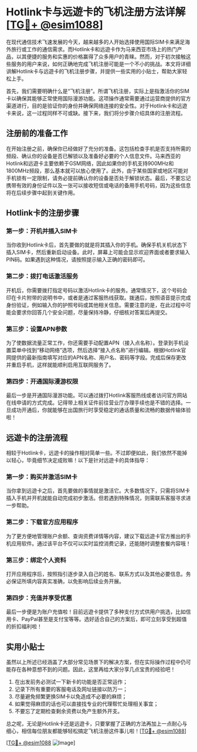 # Hotlink卡与远遊卡的飞机注册方法详解[[TG💪+ @esim1088](https://t.me/s/esim1088)]

在现代通信技术飞速发展的今天，越来越多的人开始选择使用国际SIM卡来满足海外旅行或工作的通信需求。而Hotlink卡和远遊卡作为马来西亚市场上的热门产品，以其便捷的服务和实惠的价格赢得了众多用户的青睐。然而，对于初次接触这些服务的用户来说，如何正确地完成飞机注册可能是一个不小的挑战。本文将详细讲解Hotlink卡与远遊卡的飞机注册步骤，并提供一些实用的小贴士，帮助大家轻松上手。

首先，我们需要明确什么是“飞机注册”。所谓飞机注册，实际上是指激活你的SIM卡以确保其能够正常使用国际漫游功能。这项操作通常需要通过运营商提供的官方渠道进行，目的是验证你的身份并确保网络连接的安全性。对于Hotlink卡和远遊卡来说，这一过程同样不可或缺。接下来，我们将分步骤介绍具体的注册流程。

## 注册前的准备工作

在开始注册之前，确保你已经做好了充分的准备。这包括检查手机是否支持所需的频段、确认你的设备是否已解锁以及准备好必要的个人信息文件。马来西亚的Hotlink和远遊卡主要依赖于GSM网络，因此如果你的手机支持900MHz和1800MHz频段，那么基本就可以放心使用了。此外，由于某些国家或地区可能对手机锁有一定限制，请务必提前确认你的设备是否处于解锁状态。最后，不要忘记携带有效的身份证件以及一张可以接收短信或电话的备用手机号码，因为这些信息将在后续步骤中起到关键作用。

## Hotlink卡的注册步骤

### 第一步：开机并插入SIM卡
当你收到Hotlink卡后，首先要做的就是将其插入你的手机。确保手机关机状态下插入SIM卡，然后重新启动设备。此时，屏幕上可能会显示欢迎界面或者要求输入PIN码。如果遇到这种情况，请按照提示输入正确的密码即可。

### 第二步：拨打电话激活服务
开机后，你需要拨打指定号码以激活Hotlink卡的服务。通常情况下，这个号码会印在卡片附带的说明书中，或者是通过客服热线获取。拨通后，按照语音提示完成身份验证，例如输入你的护照号码或其他相关信息。需要注意的是，在此过程中可能会要求你回答几个安全问题，尽量保持冷静，仔细核对答案后再提交。

### 第三步：设置APN参数
为了使数据流量正常工作，你还需要手动配置APN（接入点名称）。登录到手机设置菜单中找到“移动网络”选项，然后选择“接入点名称”进行编辑。根据Hotlink官网提供的最新指南填写对应的APN名称、用户名、密码等字段。完成后保存更改并重启手机，这样就能顺利启用互联网服务了。

### 第四步：开通国际漫游权限
最后一步是开通国际漫游功能。可以通过拨打Hotlink客服热线或者访问官方网站在线申请的方式完成。记得带上相关证件前往营业厅办理手续也是不错的选择。一旦成功开通后，你就能够在出国旅行时享受稳定的通话质量和流畅的数据传输体验啦！

## 远遊卡的注册流程

相较于Hotlink卡，远遊卡的操作相对简单一些。不过即便如此，我们依然不能掉以轻心，毕竟细节决定成败嘛！以下是针对远遊卡的具体指导：

### 第一步：购买并激活SIM卡
当你拿到远遊卡之后，首先要做的事情就是激活它。大多数情况下，只需将SIM卡插入手机并开机就能自动完成初步激活。但若遇到特殊情况，则需联系客服寻求进一步帮助。

### 第二步：下载官方应用程序
为了更方便地管理账户余额、查询资费详情等内容，建议下载远遊卡官方推出的手机应用软件。通过该平台不仅可以实时监控消费记录，还能随时调整套餐内容哦！

### 第三步：绑定个人资料
打开应用程序后，按照指引逐步录入自己的姓名、联系方式以及其他必要信息。务必保证所填内容真实准确，以免影响后续业务开展。

### 第四步：充值并享受优惠
最后一步便是为账户充值啦！目前远遊卡提供了多种支付方式供用户挑选，比如信用卡、PayPal甚至是支付宝等等。选好适合自己的方案后，即可立刻享受到超值的折扣福利啦！

## 实用小贴士

虽然以上所述已经涵盖了大部分常见场景下的解决方案，但在实际操作过程中仍可能存在各种意想不到的问题。因此，这里再给大家分享几点宝贵的经验吧！

1. 在出发前务必测试一下新卡的功能是否正常运作；
2. 记录下所有重要的客服电话及网址链接以防万一；
3. 尽量避免频繁更换SIM卡以免造成不必要的麻烦；
4. 如果觉得麻烦的话也可以直接找专业的代理帮忙处理相关事宜；
5. 不要忘了定期检查剩余资费以免产生额外开支。

总之呢，无论是Hotlink卡还是远遊卡，只要掌握了正确的方法再加上一点耐心与细心，相信每位朋友都能够轻松搞定飞机注册这件事儿啦！[[TG💪+ @esim1088](https://t.me/s/esim1088)]

[[TG💪+ @esim1088](https://t.me/s/esim1088) ![Image](https://i.postimg.cc/4NQfJmqS/Snipaste-2025-05-13-00-14-12.png)]